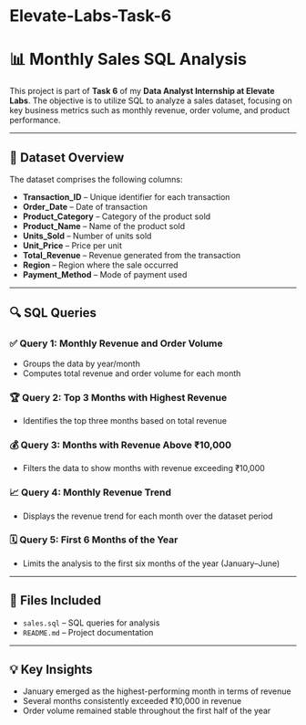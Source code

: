 # Elevate-Labs-Task-6
# 📊 **Monthly Sales SQL Analysis**

This project is part of **Task 6** of my **Data Analyst Internship at Elevate Labs**. The objective is to utilize SQL to analyze a sales dataset, focusing on key business metrics such as monthly revenue, order volume, and product performance.

---

## 📁 **Dataset Overview**

The dataset comprises the following columns:

- **Transaction_ID** – Unique identifier for each transaction  
- **Order_Date** – Date of transaction  
- **Product_Category** – Category of the product sold  
- **Product_Name** – Name of the product sold  
- **Units_Sold** – Number of units sold  
- **Unit_Price** – Price per unit  
- **Total_Revenue** – Revenue generated from the transaction  
- **Region** – Region where the sale occurred  
- **Payment_Method** – Mode of payment used  

---

## 🔍 **SQL Queries**

### ✅ **Query 1: Monthly Revenue and Order Volume**
- Groups the data by year/month
- Computes total revenue and order volume for each month

### 🏆 **Query 2: Top 3 Months with Highest Revenue**
- Identifies the top three months based on total revenue

### 💰 **Query 3: Months with Revenue Above ₹10,000**
- Filters the data to show months with revenue exceeding ₹10,000

### 📈 **Query 4: Monthly Revenue Trend**
- Displays the revenue trend for each month over the dataset period

### 🗓️ **Query 5: First 6 Months of the Year**
- Limits the analysis to the first six months of the year (January–June)

---

## 📂 **Files Included**

- `sales.sql` – SQL queries for analysis   
- `README.md` – Project documentation
  
---

## 💡 **Key Insights**

- January emerged as the highest-performing month in terms of revenue  
- Several months consistently exceeded ₹10,000 in revenue  
- Order volume remained stable throughout the first half of the year



